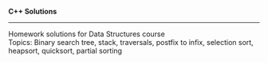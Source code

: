 <b> C++ Solutions </b>
<hr>
Homework solutions for Data Structures course
</br>
Topics: Binary search tree, stack, traversals, postfix to infix, selection sort, heapsort, quicksort, partial sorting
 
